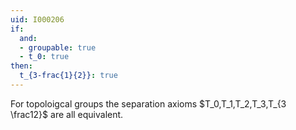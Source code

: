 ```yaml
---
uid: I000206
if:
  and:
  - groupable: true
  - t_0: true
then:
  t_{3-frac{1}{2}}: true
---
```

For topoloigcal groups the separation axioms $T_0,T_1,T_2,T_3,T_{3 \frac12}$ are all equivalent.

